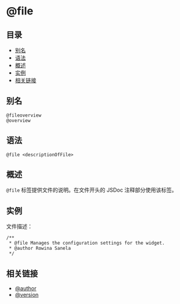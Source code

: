 <!--
title: @file
order: 322
author: yuer
-->

# @file

## 目录

- [别名](#别名)
- [语法](#语法)
- [概述](#概述)
- [实例](#实例)
- [相关链接](#相关链接)

## 别名

```
@fileoverview
@overview
```

## 语法

```
@file <descriptionOfFile>
```


## 概述

`@file` 标签提供文件的说明。在文件开头的 JSDoc 注释部分使用该标签。

## 实例

文件描述：

```
/**
 * @file Manages the configuration settings for the widget.
 * @author Rowina Sanela 
 */
```

## 相关链接

- [@author](./tags-author.md)
- [@version](./tags-version.md)

